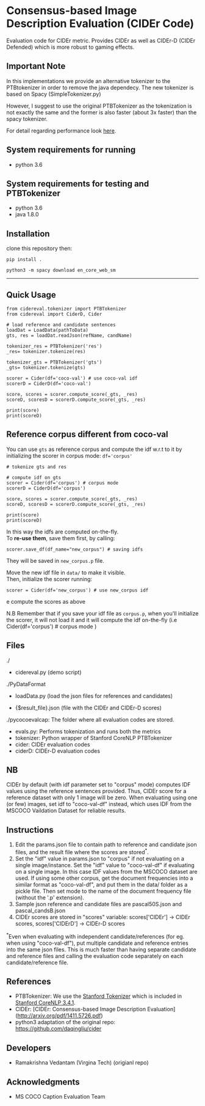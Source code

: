 Consensus-based Image Description Evaluation (CIDEr Code)
===================

Evaluation code for CIDEr metric. Provides CIDEr as well as
CIDEr-D (CIDEr Defended) which is more robust to gaming effects.

## Important Note

In this implementations we provide an alternative tokenizer to the PTBtokenizer in order to remove the java dependecy.
The new tokenizer is based on Spacy (SimpleTokenizer.py)

However, I suggest to use the original PTBTokenizer as the tokenization is not exactly the same and the former is also faster (about 3x faster) than the spacy tokenizer.

For detail regarding performance look [here](important_note.md).

## System requirements for running ##
- python 3.6 

## System requirements for testing and PTBTokenizer
- python 3.6
- java 1.8.0

## Installation

clone this repository then:

```
pip install .

python3 -m spacy download en_core_web_sm

```

***

## Quick Usage

```
from cidereval.tokenizer import PTBTokenizer
from cidereval import CiderD, Cider

# load reference and candidate sentences
loadDat = LoadData(pathToData)
gts, res = loadDat.readJson(refName, candName)

tokenizer_res = PTBTokenizer('res')
_res= tokenizer.tokenize(res)

tokenizer_gts = PTBTokenizer('gts')
_gts= tokenizer.tokenize(gts)

scorer = Cider(df='coco-val') # use coco-val idf
scorerD = CiderD(df='coco-val')

score, scores = scorer.compute_score(_gts, _res)
scoreD, scoresD = scorerD.compute_score(_gts, _res)

print(score)
print(scoreD)

```

## Reference corpus different from coco-val
You can use ```gts``` as reference corpus and compute the idf w.r.t to it by initializing the scorer in corpus mode: ```df='corpus'```

```
# tokenize gts and res

# compute idf on gts
scorer = Cider(df='corpus') # corpus mode
scorerD = CiderD(df='corpus') 

score, scores = scorer.compute_score(_gts, _res)
scoreD, scoresD = scorerD.compute_score(_gts, _res)

print(score)
print(scoreD)

```

In this way the idfs are computed on-the-fly. <br> 
To **re-use them**, save them first, by calling:


```
scorer.save_df(df_name="new_corpus") # saving idfs

```
They will be saved in  ```new_corpus.p``` file.<br>

Move the new idf file in ```data/``` to make it visible. <br>
Then, initialize the scorer running:

```
scorer = Cider(df='new_corpus') # use new_corpus idf

```
e compute the scores as above

N.B Remember that if you save your idf file as ```corpus.p```, when you'll initialize the scorer, it will not load it and it will compute the idf on-the-fly (i.e Cider(df='corpus') # corpus mode )

## Files ##
./
- cidereval.py (demo script)

./PyDataFormat
- loadData.py (load the json files for references and candidates)

- {$result\_file}.json (file with the CIDEr and CIDEr-D scores)

./pycocoevalcap: The folder where all evaluation codes are stored.
- evals.py: Performs tokenization and runs both the metrics
- tokenizer: Python wrapper of Stanford CoreNLP PTBTokenizer
- cider: CIDEr evaluation codes
- ciderD: CIDEr-D evaluation codes

## NB
 CIDEr by default (with idf parameter set to "corpus" mode) computes IDF values using the reference sentences provided. Thus, CIDEr score for a reference dataset with only 1 image will be zero. When evaluating using one (or few) images, set idf to "coco-val-df" instead, which uses IDF from the MSCOCO Vaildation Dataset for reliable results.

## Instructions ##
1. Edit the params.json file to contain path to reference and candidate json files, and the result file where the scores are stored<sup>\*</sup>. 
2. Set the "idf" value in params.json to "corpus" if not evaluating on a single image/instance. Set the "idf" value to "coco-val-df" if evaluating on a single image. In this case IDF values from the MSCOCO dataset are used. If using some other corpus, get the document frequencies into a similar format as "coco-val-df", and put them in the data/ folder as a pickle file. Then set mode to the name of the document frequency file (without the '.p' extension).
3. Sample json reference and candidate files are pascal50S.json and pascal_candsB.json
4. CIDEr scores are stored in "scores" variable: scores['CIDEr'] -> CIDEr scores, scores['CIDErD'] -> CIDEr-D scores

<sup>*</sup>Even when evaluating with independent candidate/references (for eg. when using "coco-val-df"), put multiple candidate and reference entries into the same json files. This is much faster than having separate candidate and reference files and calling the evaluation code separately on each candidate/reference file.

## References ##

- PTBTokenizer: We use the [Stanford Tokenizer](http://nlp.stanford.edu/software/tokenizer.shtml) which is included in [Stanford CoreNLP 3.4.1](http://nlp.stanford.edu/software/corenlp.shtml).
- CIDEr: [CIDEr: Consensus-based Image Description Evaluation] (http://arxiv.org/pdf/1411.5726.pdf)
- python3 adaptation of the original repo: https://github.com/daqingliu/cider

## Developers ##
- Ramakrishna Vedantam (Virgina Tech) (origianl repo)

## Acknowledgments ##
- MS COCO Caption Evaluation Team
